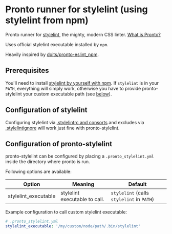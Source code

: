 # Pronto runner for stylelint (using stylelint from npm)

Pronto runner for [stylelint](http://stylelint.io), the mighty, modern CSS linter. [What is Pronto?](https://github.com/mmozuras/pronto)

Uses official stylelint executable installed by `npm`.

Heavily inspired by [doits/pronto-eslint_npm](https://github.com/doits/pronto-eslint_npm).

## Prerequisites

You'll need to install [stylelint by yourself with npm](http://stylelint.io/user-guide/cli/). If `stylelint` is in your `PATH`, everything will simply work, otherwise you have to provide pronto-stylelint your custom executable path (see [below](#configuration-of-stylelint)).

## Configuration of stylelint

Configuring stylelint via [.stylelintrc and consorts](http://stylelint.io/user-guide/configuration/#loading-the-configuration-object) and excludes via [.stylelintignore](http://stylelint.io/user-guide/configuration/#stylelintignore) will work just fine with pronto-stylelint.

## Configuration of pronto-stylelint

pronto-stylelint can be configured by placing a `.pronto_stylelint.yml` inside the directory where pronto is run.

Following options are available:

| Option               | Meaning                                                                   | Default                                   |
| -------------------- | ------------------------------------------------------------------------- | ----------------------------------------- |
| stylelint_executable | stylelint executable to call.                                             | `stylelint` (calls `stylelint` in `PATH`) |

Example configuration to call custom stylelint executable:

```yaml
# .pronto_stylelint.yml
stylelint_executable: '/my/custom/node/path/.bin/stylelint'
```
